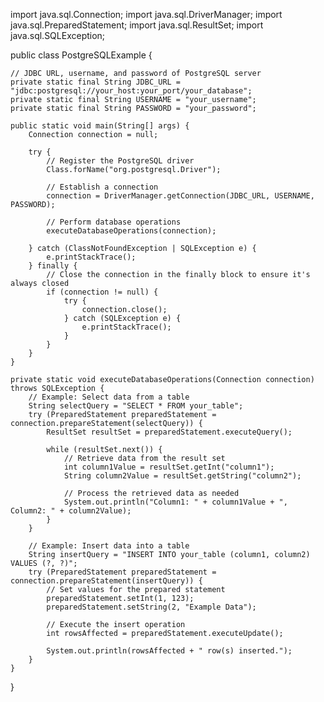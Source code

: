 import java.sql.Connection;
import java.sql.DriverManager;
import java.sql.PreparedStatement;
import java.sql.ResultSet;
import java.sql.SQLException;

public class PostgreSQLExample {

    // JDBC URL, username, and password of PostgreSQL server
    private static final String JDBC_URL = "jdbc:postgresql://your_host:your_port/your_database";
    private static final String USERNAME = "your_username";
    private static final String PASSWORD = "your_password";

    public static void main(String[] args) {
        Connection connection = null;

        try {
            // Register the PostgreSQL driver
            Class.forName("org.postgresql.Driver");

            // Establish a connection
            connection = DriverManager.getConnection(JDBC_URL, USERNAME, PASSWORD);

            // Perform database operations
            executeDatabaseOperations(connection);

        } catch (ClassNotFoundException | SQLException e) {
            e.printStackTrace();
        } finally {
            // Close the connection in the finally block to ensure it's always closed
            if (connection != null) {
                try {
                    connection.close();
                } catch (SQLException e) {
                    e.printStackTrace();
                }
            }
        }
    }

    private static void executeDatabaseOperations(Connection connection) throws SQLException {
        // Example: Select data from a table
        String selectQuery = "SELECT * FROM your_table";
        try (PreparedStatement preparedStatement = connection.prepareStatement(selectQuery)) {
            ResultSet resultSet = preparedStatement.executeQuery();

            while (resultSet.next()) {
                // Retrieve data from the result set
                int column1Value = resultSet.getInt("column1");
                String column2Value = resultSet.getString("column2");

                // Process the retrieved data as needed
                System.out.println("Column1: " + column1Value + ", Column2: " + column2Value);
            }
        }

        // Example: Insert data into a table
        String insertQuery = "INSERT INTO your_table (column1, column2) VALUES (?, ?)";
        try (PreparedStatement preparedStatement = connection.prepareStatement(insertQuery)) {
            // Set values for the prepared statement
            preparedStatement.setInt(1, 123);
            preparedStatement.setString(2, "Example Data");

            // Execute the insert operation
            int rowsAffected = preparedStatement.executeUpdate();

            System.out.println(rowsAffected + " row(s) inserted.");
        }
    }
}
